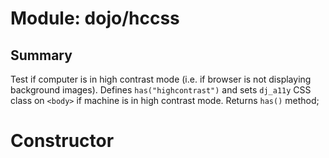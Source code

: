 # Module: dojo/hccss

## Summary

Test if computer is in high contrast mode (i.e. if browser is not displaying background images).
Defines `has("highcontrast")` and sets `dj_a11y` CSS class on `<body>` if machine is in high contrast mode.
Returns `has()` method;
# Constructor

